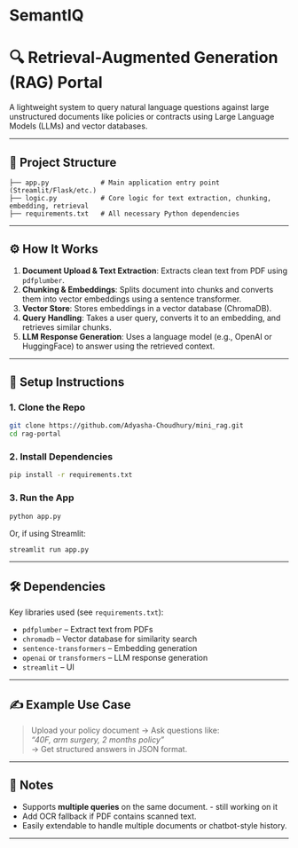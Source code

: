 # SemantIQ

# 🔍 Retrieval-Augmented Generation (RAG) Portal

A lightweight system to query natural language questions against large unstructured documents like policies or contracts using Large Language Models (LLMs) and vector databases.

---

## 📁 Project Structure

```
├── app.py             # Main application entry point (Streamlit/Flask/etc.)
├── logic.py           # Core logic for text extraction, chunking, embedding, retrieval
├── requirements.txt   # All necessary Python dependencies
```

---

## ⚙️ How It Works

1. **Document Upload & Text Extraction**: Extracts clean text from PDF using `pdfplumber`.
2. **Chunking & Embeddings**: Splits document into chunks and converts them into vector embeddings using a sentence transformer.
3. **Vector Store**: Stores embeddings in a vector database (ChromaDB).
4. **Query Handling**: Takes a user query, converts it to an embedding, and retrieves similar chunks.
5. **LLM Response Generation**: Uses a language model (e.g., OpenAI or HuggingFace) to answer using the retrieved context.

---

## 🚀 Setup Instructions

### 1. Clone the Repo

```bash
git clone https://github.com/Adyasha-Choudhury/mini_rag.git
cd rag-portal
```

### 2. Install Dependencies

```bash
pip install -r requirements.txt
```

### 3. Run the App

```bash
python app.py
```

Or, if using Streamlit:

```bash
streamlit run app.py
```

---

## 🛠 Dependencies

Key libraries used (see `requirements.txt`):

- `pdfplumber` – Extract text from PDFs
- `chromadb` – Vector database for similarity search
- `sentence-transformers` – Embedding generation
- `openai` or `transformers` – LLM response generation
- `streamlit` – UI 

---

## ✍️ Example Use Case

> Upload your policy document → Ask questions like:  
> _“40F, arm surgery, 2 months policy”_  
> → Get structured answers in JSON format.

---

## 📌 Notes

- Supports **multiple queries** on the same document. - still working on it
- Add OCR fallback if PDF contains scanned text.
- Easily extendable to handle multiple documents or chatbot-style history.

---

